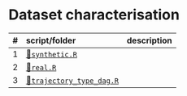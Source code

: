 
# Dataset characterisation

| \#  | script/folder                                       | description |
|:----|:----------------------------------------------------|:------------|
| 1   | [📄`synthetic.R`](1-synthetic.R)                     |             |
| 2   | [📄`real.R`](2-real.R)                               |             |
| 3   | [📄`trajectory_type_dag.R`](3-trajectory_type_dag.R) |             |

